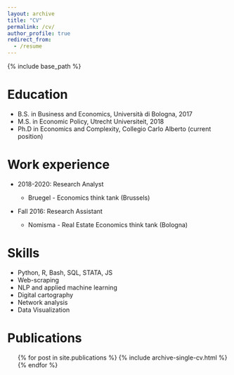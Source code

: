 ```yaml
---
layout: archive
title: "CV"
permalink: /cv/
author_profile: true
redirect_from:
  - /resume
---
```


{% include base_path %}

Education
======
* B.S. in Business and Economics, Università di Bologna, 2017
* M.S. in Economic Policy, Utrecht Universiteit, 2018
* Ph.D in Economics and Complexity, Collegio Carlo Alberto (current position)

Work experience
======
* 2018-2020: Research Analyst
  * Bruegel - Economics think tank (Brussels)

* Fall 2016: Research Assistant 
  * Nomisma - Real Estate Economics think tank (Bologna)
  
Skills
======
- Python, R, Bash, SQL, STATA, JS
- Web-scraping
- NLP and applied machine learning
- Digital cartography
- Network analysis
- Data Visualization

Publications
======
  <ul>{% for post in site.publications %}
    {% include archive-single-cv.html %}
  {% endfor %}</ul>

<!--  
Talks
======
  <ul>{% for post in site.talks %}
    {% include archive-single-talk-cv.html %}
  {% endfor %}</ul>
  
Teaching
======
  <ul>{% for post in site.teaching %}
    {% include archive-single-cv.html %}
  {% endfor %}</ul>
  
Service and leadership
======
* Currently signed in to 43 different slack teams
-->